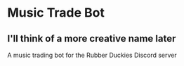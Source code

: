 # Music Trade Bot
## I'll think of a more creative name later
A music trading bot for the Rubber Duckies Discord server
